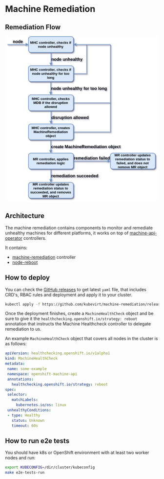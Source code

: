 # Machine Remediation

## Remediation Flow

![Remediation Flow](docs/remediation-flow.png)

## Architecture

The machine remediation contains components to monitor and remediate unhealthy machines for different platforms, it works on top of [machine-api-operator](https://github.com/openshift/machine-api-operator) controllers.

It contains:

* [machine-remediation](docs/machine-remediation.md) controller
* [node-reboot](docs/node-reboot.md)

## How to deploy

You can check the [GitHub releases](https://github.com/kubevirt/machine-remediation/releases) to get latest `yaml` file, that includes CRD's, RBAC rules and deployment and apply it to your cluster.

```bash
kubectl apply -f https://github.com/kubevirt/machine-remediation/releases/download/v0.4.2/machine-remediation.v0.4.2.yaml
```

Once the deployment finishes, create a `MachineHealthCheck` object and be sure to give it the `healthchecking.openshift.io/strategy: reboot` annotation that instructs the Machine Healthcheck controller to delegate remediation to us.

An example `MachineHealthCheck` object that covers all nodes in the cluster is as follows:

```yaml
apiVersion: healthchecking.openshift.io/v1alpha1
kind: MachineHealthCheck
metadata:
 name: some-example
 namespace: openshift-machine-api
 annotations:
   healthchecking.openshift.io/strategy: reboot
spec:
 selector:
   matchLabels:
     kubernetes.io/os: linux
 unhealthyConditions:
 - type: Healthy
   status: Unknown
   timeout: 60s
```

## How to run e2e tests

You should have k8s or OpenShift environment with at least two worker nodes and run:

```bash
export KUBECONFIG=/dir/cluster/kubeconfig
make e2e-tests-run
```
